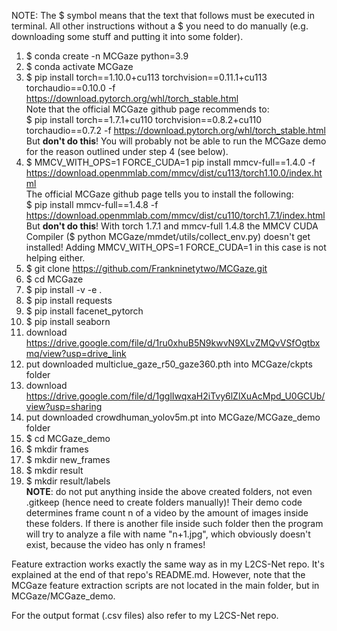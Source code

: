 NOTE: The $ symbol means that the text that follows must be executed in terminal. All other instructions without a $ you need to do manually (e.g. downloading some stuff and putting it into some folder).

01. $ conda create -n MCGaze python=3.9
02. $ conda activate MCGaze
03. $ pip install torch==1.10.0+cu113 torchvision==0.11.1+cu113 torchaudio==0.10.0 -f https://download.pytorch.org/whl/torch_stable.html<br>
Note that the official MCGaze github page recommends to:<br>
$ pip install torch==1.7.1+cu110 torchvision==0.8.2+cu110 torchaudio==0.7.2 -f https://download.pytorch.org/whl/torch_stable.html<br>
But **don't do this**! You will probably not be able to run the MCGaze demo for the reason outlined under step 4 (see below).
04. $ MMCV_WITH_OPS=1 FORCE_CUDA=1 pip install mmcv-full==1.4.0 -f https://download.openmmlab.com/mmcv/dist/cu113/torch1.10.0/index.html<br>
The official MCGaze github page tells you to install the following:<br>
$ pip install mmcv-full==1.4.8 -f https://download.openmmlab.com/mmcv/dist/cu110/torch1.7.1/index.html<br>
But **don't do this**! With torch 1.7.1 and mmcv-full 1.4.8 the MMCV CUDA Compiler ($ python MCGaze/mmdet/utils/collect_env.py) doesn't get installed! Adding MMCV_WITH_OPS=1 FORCE_CUDA=1 in this case is not helping either.
05. $ git clone https://github.com/Frankninetytwo/MCGaze.git
06. $ cd MCGaze
07. $ pip install -v -e .
08. $ pip install requests
09. $ pip install facenet_pytorch
10. $ pip install seaborn
11. download https://drive.google.com/file/d/1ru0xhuB5N9kwvN9XLvZMQvVSfOgtbxmq/view?usp=drive_link
12. put downloaded multiclue_gaze_r50_gaze360.pth into MCGaze/ckpts folder
13. download https://drive.google.com/file/d/1gglIwqxaH2iTvy6lZlXuAcMpd_U0GCUb/view?usp=sharing
14. put downloaded crowdhuman_yolov5m.pt into MCGaze/MCGaze_demo folder
15. $ cd MCGaze_demo
16. $ mkdir frames
17. $ mkdir new_frames
18. $ mkdir result
19. $ mkdir result/labels<br>
**NOTE**: do not put anything inside the above created folders, not even .gitkeep (hence need to create folders manually)! Their demo code determines frame count n of a video by the amount of images inside these folders. If there is another file inside such folder then the program will try to analyze a file with name "n+1.jpg", which obviously doesn't exist, because the video has only n frames!

Feature extraction works exactly the same way as in my L2CS-Net repo. It's explained at the end of that repo's README.md. However, note that the MCGaze feature extraction scripts are not located in the main folder, but in MCGaze/MCGaze_demo.

For the output format (.csv files) also refer to my L2CS-Net repo.
